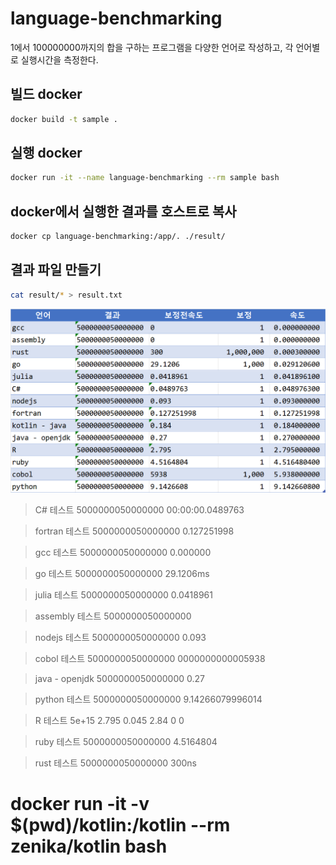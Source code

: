 # language-benchmarking

1에서 100000000까지의 합을 구하는 프로그램을 다양한 언어로 작성하고, 각 언어별로 실행시간을 측정한다.

## 빌드 docker
``` bash
docker build -t sample .
```

## 실행 docker
``` bash
docker run -it --name language-benchmarking --rm sample bash
```

## docker에서 실행한 결과를 호스트로 복사
``` bash
docker cp language-benchmarking:/app/. ./result/
```

## 결과 파일 만들기
``` bash
cat result/* > result.txt
```

![결과](./resource/clip20230105_1150_22_740.png)  

> C# 테스트
> 5000000050000000
> 00:00:00.0489763

>  fortran 테스트
>      5000000050000000
>   0.127251998    

> gcc 테스트
> 5000000050000000
> 0.000000

> go 테스트
> 5000000050000000
> 29.1206ms

> julia 테스트
> 5000000050000000
> 0.0418961

> assembly 테스트
> 5000000050000000
>

> nodejs 테스트
> 5000000050000000
> 0.093

> cobol 테스트
> 5000000050000000
> 0000000000005938

> java - openjdk
> 5000000050000000
> 0.27

> python 테스트
> 5000000050000000
> 9.14266079996014

> R 테스트
> 5e+15
> 2.795 0.045 2.84 0 0

> ruby 테스트
> 5000000050000000
> 4.5164804

> rust 테스트
> 5000000050000000
> 300ns


# docker run -it -v $(pwd)/kotlin:/kotlin --rm zenika/kotlin bash